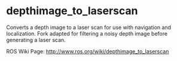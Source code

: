 depthimage_to_laserscan
=======================

Converts a depth image to a laser scan for use with navigation and localization.
Fork adapted for filtering a noisy depth image before generating a laser scan.

ROS Wiki Page:
http://www.ros.org/wiki/depthimage_to_laserscan
